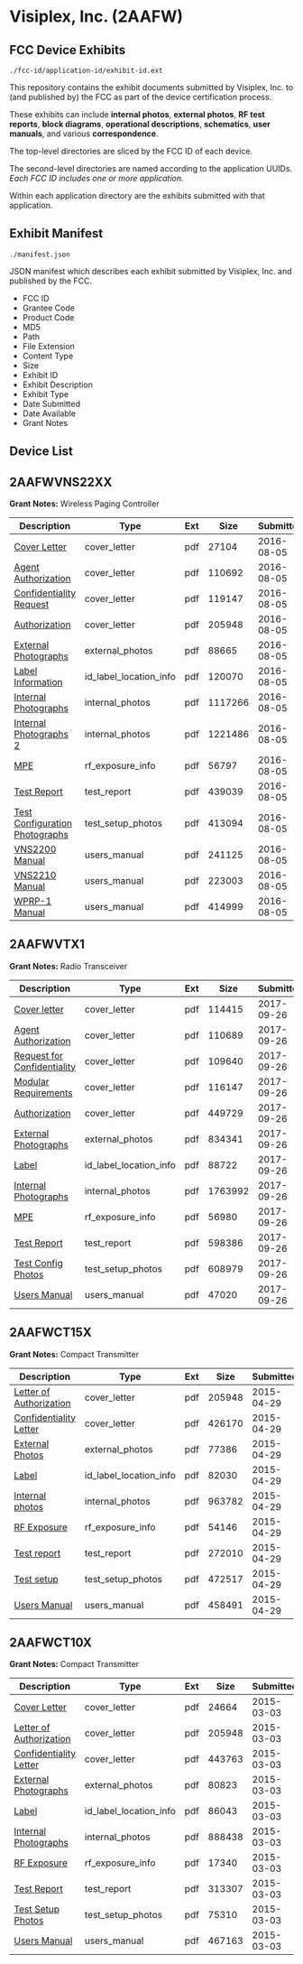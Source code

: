 # Visiplex, Inc. (2AAFW)
## FCC Device Exhibits

```
./fcc-id/application-id/exhibit-id.ext
```

This repository contains the exhibit documents submitted by Visiplex, Inc. to (and published by) the FCC as part of the device certification process.

These exhibits can include **internal photos**, **external photos**, **RF test reports**, **block diagrams**, **operational descriptions**, **schematics**, **user manuals**, and various **correspondence**.

The top-level directories are sliced by the FCC ID of each device.

The second-level directories are named according to the application UUIDs. *Each FCC ID includes one or more application.*

Within each application directory are the exhibits submitted with that application. 

## Exhibit Manifest

```
./manifest.json
```

JSON manifest which describes each exhibit submitted by Visiplex, Inc. and published by the FCC.

- FCC ID
- Grantee Code
- Product Code
- MD5
- Path
- File Extension
- Content Type
- Size
- Exhibit ID
- Exhibit Description
- Exhibit Type
- Date Submitted
- Date Available
- Grant Notes

## Device List
## 2AAFWVNS22XX
**Grant Notes:** Wireless Paging Controller

| Description | Type | Ext | Size | Submitted | Available |
| ----------- | ---- | --- | ---- | --------- | --------- |
| [Cover Letter](2AAFWVNS22XX/b4e30c3ffbf642ae8be042aac9eea797/3090109.pdf) | cover_letter | pdf | 27104 | 2016-08-05 | 2016-08-05 |
| [Agent Authorization](2AAFWVNS22XX/b4e30c3ffbf642ae8be042aac9eea797/3090110.pdf) | cover_letter | pdf | 110692 | 2016-08-05 | 2016-08-05 |
| [Confidentiality Request](2AAFWVNS22XX/b4e30c3ffbf642ae8be042aac9eea797/3090111.pdf) | cover_letter | pdf | 119147 | 2016-08-05 | 2016-08-05 |
| [Authorization](2AAFWVNS22XX/b4e30c3ffbf642ae8be042aac9eea797/2545420.pdf) | cover_letter | pdf | 205948 | 2016-08-05 | 2016-08-05 |
| [External Photographs](2AAFWVNS22XX/b4e30c3ffbf642ae8be042aac9eea797/3090113.pdf) | external_photos | pdf | 88665 | 2016-08-05 | 2016-08-05 |
| [Label Information](2AAFWVNS22XX/b4e30c3ffbf642ae8be042aac9eea797/3090116.pdf) | id_label_location_info | pdf | 120070 | 2016-08-05 | 2016-08-05 |
| [Internal Photographs](2AAFWVNS22XX/b4e30c3ffbf642ae8be042aac9eea797/3090114.pdf) | internal_photos | pdf | 1117266 | 2016-08-05 | 2016-08-05 |
| [Internal Photographs 2](2AAFWVNS22XX/b4e30c3ffbf642ae8be042aac9eea797/3090115.pdf) | internal_photos | pdf | 1221486 | 2016-08-05 | 2016-08-05 |
| [MPE](2AAFWVNS22XX/b4e30c3ffbf642ae8be042aac9eea797/3090120.pdf) | rf_exposure_info | pdf | 56797 | 2016-08-05 | 2016-08-05 |
| [Test Report](2AAFWVNS22XX/b4e30c3ffbf642ae8be042aac9eea797/3090122.pdf) | test_report | pdf | 439039 | 2016-08-05 | 2016-08-05 |
| [Test Configuration Photographs](2AAFWVNS22XX/b4e30c3ffbf642ae8be042aac9eea797/3090123.pdf) | test_setup_photos | pdf | 413094 | 2016-08-05 | 2016-08-05 |
| [VNS2200 Manual](2AAFWVNS22XX/b4e30c3ffbf642ae8be042aac9eea797/3090124.pdf) | users_manual | pdf | 241125 | 2016-08-05 | 2016-08-05 |
| [VNS2210 Manual](2AAFWVNS22XX/b4e30c3ffbf642ae8be042aac9eea797/3090125.pdf) | users_manual | pdf | 223003 | 2016-08-05 | 2016-08-05 |
| [WPRP-1 Manual](2AAFWVNS22XX/b4e30c3ffbf642ae8be042aac9eea797/3090126.pdf) | users_manual | pdf | 414999 | 2016-08-05 | 2016-08-05 |
## 2AAFWVTX1
**Grant Notes:** Radio Transceiver

| Description | Type | Ext | Size | Submitted | Available |
| ----------- | ---- | --- | ---- | --------- | --------- |
| [Cover letter](2AAFWVTX1/ac236a805bb6bfb71e360bc4ff0068aa/3581193.pdf) | cover_letter | pdf | 114415 | 2017-09-26 | 2017-09-26 |
| [Agent Authorization](2AAFWVTX1/ac236a805bb6bfb71e360bc4ff0068aa/3581194.pdf) | cover_letter | pdf | 110689 | 2017-09-26 | 2017-09-26 |
| [Request for Confidentiality](2AAFWVTX1/ac236a805bb6bfb71e360bc4ff0068aa/3581195.pdf) | cover_letter | pdf | 109640 | 2017-09-26 | 2017-09-26 |
| [Modular Requirements](2AAFWVTX1/ac236a805bb6bfb71e360bc4ff0068aa/3581196.pdf) | cover_letter | pdf | 116147 | 2017-09-26 | 2017-09-26 |
| [Authorization](2AAFWVTX1/ac236a805bb6bfb71e360bc4ff0068aa/3581198.pdf) | cover_letter | pdf | 449729 | 2017-09-26 | 2017-09-26 |
| [External Photographs](2AAFWVTX1/ac236a805bb6bfb71e360bc4ff0068aa/3581201.pdf) | external_photos | pdf | 834341 | 2017-09-26 | 2017-09-26 |
| [Label](2AAFWVTX1/ac236a805bb6bfb71e360bc4ff0068aa/3581203.pdf) | id_label_location_info | pdf | 88722 | 2017-09-26 | 2017-09-26 |
| [Internal Photographs](2AAFWVTX1/ac236a805bb6bfb71e360bc4ff0068aa/3581202.pdf) | internal_photos | pdf | 1763992 | 2017-09-26 | 2017-09-26 |
| [MPE](2AAFWVTX1/ac236a805bb6bfb71e360bc4ff0068aa/3581207.pdf) | rf_exposure_info | pdf | 56980 | 2017-09-26 | 2017-09-26 |
| [Test Report](2AAFWVTX1/ac236a805bb6bfb71e360bc4ff0068aa/3581209.pdf) | test_report | pdf | 598386 | 2017-09-26 | 2017-09-26 |
| [Test Config Photos](2AAFWVTX1/ac236a805bb6bfb71e360bc4ff0068aa/3581210.pdf) | test_setup_photos | pdf | 608979 | 2017-09-26 | 2017-09-26 |
| [Users Manual](2AAFWVTX1/ac236a805bb6bfb71e360bc4ff0068aa/3581211.pdf) | users_manual | pdf | 47020 | 2017-09-26 | 2017-09-26 |
## 2AAFWCT15X
**Grant Notes:** Compact Transmitter

| Description | Type | Ext | Size | Submitted | Available |
| ----------- | ---- | --- | ---- | --------- | --------- |
| [Letter of Authorization](2AAFWCT15X/9e02c1ec7f4eb49656073e2e65403375/2545420.pdf) | cover_letter | pdf | 205948 | 2015-04-29 | 2015-04-29 |
| [Confidentiality Letter](2AAFWCT15X/9e02c1ec7f4eb49656073e2e65403375/2600089.pdf) | cover_letter | pdf | 426170 | 2015-04-29 | 2015-04-29 |
| [External Photos](2AAFWCT15X/9e02c1ec7f4eb49656073e2e65403375/2600090.pdf) | external_photos | pdf | 77386 | 2015-04-29 | 2015-04-29 |
| [Label](2AAFWCT15X/9e02c1ec7f4eb49656073e2e65403375/2600092.pdf) | id_label_location_info | pdf | 82030 | 2015-04-29 | 2015-04-29 |
| [Internal photos](2AAFWCT15X/9e02c1ec7f4eb49656073e2e65403375/2600091.pdf) | internal_photos | pdf | 963782 | 2015-04-29 | 2015-04-29 |
| [RF Exposure](2AAFWCT15X/9e02c1ec7f4eb49656073e2e65403375/2600096.pdf) | rf_exposure_info | pdf | 54146 | 2015-04-29 | 2015-04-29 |
| [Test report](2AAFWCT15X/9e02c1ec7f4eb49656073e2e65403375/2600098.pdf) | test_report | pdf | 272010 | 2015-04-29 | 2015-04-29 |
| [Test setup](2AAFWCT15X/9e02c1ec7f4eb49656073e2e65403375/2600099.pdf) | test_setup_photos | pdf | 472517 | 2015-04-29 | 2015-04-29 |
| [Users Manual](2AAFWCT15X/9e02c1ec7f4eb49656073e2e65403375/2600100.pdf) | users_manual | pdf | 458491 | 2015-04-29 | 2015-04-29 |
## 2AAFWCT10X
**Grant Notes:** Compact Transmitter

| Description | Type | Ext | Size | Submitted | Available |
| ----------- | ---- | --- | ---- | --------- | --------- |
| [Cover Letter](2AAFWCT10X/934f6eda4ac916bdfa8849b36b53d80a/2545419.pdf) | cover_letter | pdf | 24664 | 2015-03-03 | 2015-03-03 |
| [Letter of Authorization](2AAFWCT10X/934f6eda4ac916bdfa8849b36b53d80a/2545420.pdf) | cover_letter | pdf | 205948 | 2015-03-03 | 2015-03-03 |
| [Confidentiality Letter](2AAFWCT10X/934f6eda4ac916bdfa8849b36b53d80a/2545421.pdf) | cover_letter | pdf | 443763 | 2015-03-03 | 2015-03-03 |
| [External Photographs](2AAFWCT10X/934f6eda4ac916bdfa8849b36b53d80a/2545423.pdf) | external_photos | pdf | 80823 | 2015-03-03 | 2015-03-03 |
| [Label](2AAFWCT10X/934f6eda4ac916bdfa8849b36b53d80a/2545425.pdf) | id_label_location_info | pdf | 86043 | 2015-03-03 | 2015-03-03 |
| [Internal Photographs](2AAFWCT10X/934f6eda4ac916bdfa8849b36b53d80a/2545424.pdf) | internal_photos | pdf | 888438 | 2015-03-03 | 2015-03-03 |
| [RF Exposure](2AAFWCT10X/934f6eda4ac916bdfa8849b36b53d80a/2545429.pdf) | rf_exposure_info | pdf | 17340 | 2015-03-03 | 2015-03-03 |
| [Test Report](2AAFWCT10X/934f6eda4ac916bdfa8849b36b53d80a/2545431.pdf) | test_report | pdf | 313307 | 2015-03-03 | 2015-03-03 |
| [Test Setup Photos](2AAFWCT10X/934f6eda4ac916bdfa8849b36b53d80a/2545432.pdf) | test_setup_photos | pdf | 75310 | 2015-03-03 | 2015-03-03 |
| [Users Manual](2AAFWCT10X/934f6eda4ac916bdfa8849b36b53d80a/2545433.pdf) | users_manual | pdf | 467163 | 2015-03-03 | 2015-03-03 |
